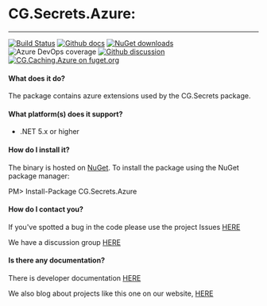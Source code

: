 # CG.Secrets.Azure: 
---
[![Build Status](https://dev.azure.com/codegator/CG.Secrets.Azure/_apis/build/status/CodeGator.CG.Secrets.Azure?branchName=main)](https://dev.azure.com/codegator/CG.Secrets.Azure/_build/latest?definitionId=50&branchName=main)
[![Github docs](https://img.shields.io/static/v1?label=Documentation&message=online&color=blue)](https://codegator.github.io/CG.Secrets.Azure/)
[![NuGet downloads](https://img.shields.io/nuget/dt/CG.Secrets.Azure.svg?style=flat)](https://nuget.org/packages/CG.Secrets.Azure)
![Azure DevOps coverage](https://img.shields.io/azure-devops/coverage/codegator/CG.Secrets.Azure/50)
[![Github discussion](https://img.shields.io/badge/Discussion-online-blue)](https://github.com/CodeGator/CG.Secrets.Azure/discussions)
[![CG.Caching.Azure on fuget.org](https://www.fuget.org/packages/CG.Caching.Azure/badge.svg)](https://www.fuget.org/packages/CG.Caching.Azure)

#### What does it do?
The package contains azure extensions used by the CG.Secrets package.

#### What platform(s) does it support?
* .NET 5.x or higher

#### How do I install it?
The binary is hosted on [NuGet](https://www.nuget.org/packages/CG.Secrets.Azure/). To install the package using the NuGet package manager:

PM> Install-Package CG.Secrets.Azure

#### How do I contact you?
If you've spotted a bug in the code please use the project Issues [HERE](https://github.com/CodeGator/CG.Secrets.Azure/issues)

We have a discussion group [HERE](https://github.com/CodeGator/CG.Secrets.Azure/discussions)

#### Is there any documentation?
There is developer documentation [HERE](https://codegator.github.io/CG.Secrets.Azure/)

We also blog about projects like this one on our website, [HERE](http://www.codegator.com)